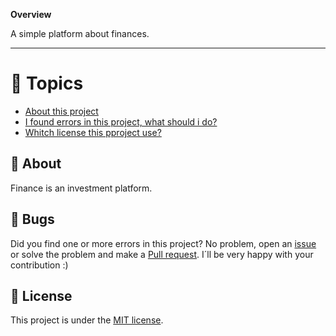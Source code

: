 **Overview**

A simple platform about finances.


---

# :pushpin: Topics

* [About this project](rocket-about)
* [I found errors in this project, what should i do?](bug-bugs)
* [Whitch license this pproject use?](closed_book-license)

## :book: About
Finance is an investment platform.

## :bug: Bugs
Did you find one or more errors in this project? No problem, open an [issue](https://github.com/upALX/Finance/issues) or solve the problem and make a [Pull request](https://github.com/upALX/Finance/pulls). I´ll be very happy with your contribution :)

## :closed_book: License
This project is under the [MIT license](https://opensource.org/licenses/MIT).
